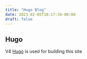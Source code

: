 ```yaml
---
title: "Hugo Blog"
date: 2023-02-05T10:17:34-08:00
draft: false
---
```


## Hugo
V4 [Hugo](https://gohugo.io/) is used for building this site

